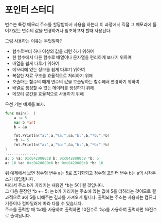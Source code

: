 # 포인터 스터디

변수는 특정 메모리 주소를 할당받아서 사용을 하는데 이 과정에서 직접 그 메모리에 들어가있는 변수의 값을 변경하거나 참조하고자 할때 사용된다. 

그럼 사용하는 이유는 무엇일까?

* 함수로부터 하나 이상의 값을 리턴 하기 위하여 
* 한 함수에서 다른 함수로 배열이나 문자열을 편리하게 보내기 위하여 
* 배열을 쉽게 다루기 위하여 
* 메모리에 있는 정보를 쉽게 다루기 위하여 
* 복잡한 자료 구조를 효율적으로 처리하기 위해 
* 호출하는 함수의 매개 변수의 값을 호출당하는 함수에서 변경하기 위하여 
* 배열로 생성할 수 없는 데이터를 생성하기 위해 
* 메모리 공간을 효율적으로 사용하기 위해

우선 기본 예제를 보자. 

```go
func main()  {
	a := 5
	var b *int
	b = &a

	fmt.Println("a:",a,"%a:",&a,"b:",b,"*b:",*b)
	*b += 5
	fmt.Println("a:",a,"%a:",&a,"b:",b,"*b:",*b)
}
...............
a: 5 %a: 0xc0420080c8 b: 0xc0420080c8 *b: 5
a: 10 %a: 0xc0420080c8 b: 0xc0420080c8 *b: 10
```

위 예제에서 보면 정수형 변수 a는 5로 초기화되고 정수형 포인터 변수 b는 a의 시작주소가 대입됩니다.  
따라서 주소 b가 가리키는 내용인 \*b는 5이 될 것입니다.  
그 다음 문장인 \*b += 5; 는 b가 가리키는 주소에 있는 값에 5를 더하라는 것이므로 결과적으로 a에 5를 더해주는 결과를 가져오게 됩니다. 출력되는 주소는 사용하는 컴퓨터 기종이나 컴파일러에 따라 다를 수 있습니다.  
주소를 출력할 때 %d를 사용하여 출력하면 10진수로 %p를 사용하여 출력하면 16진수로 출력됩니다.



